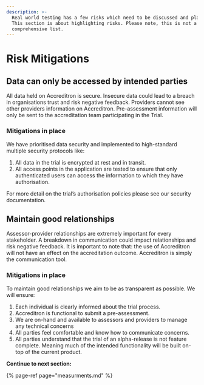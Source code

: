 ```yaml
---
description: >-
  Real world testing has a few risks which need to be discussed and planned for.
  This section is about highlighting risks. Please note, this is not a
  comprehensive list.
---
```


# Risk Mitigations

## Data can only be accessed by intended parties

All data held on Accreditron is secure. Insecure data could lead to a breach in organisations trust and risk negative feedback. Providers cannot see other providers information on Accreditron. Pre-assessment information will only be sent to the accreditation team participating in the Trial.

### Mitigations in place

We have prioritised data security and implemented to high-standard multiple security protocols like:

1. All data in the trial is encrypted at rest and in transit.
2. All access points in the application are tested to ensure that only authenticated users can access the information to which they have authorisation. 

For more detail on the trial’s authorisation policies please see our security documentation. 

## Maintain good relationships

Assessor-provider relationships are extremely important for every stakeholder. A breakdown in communication could impact relationships and risk negative feedback. It is important to note that: the use of Accreditron will not have an effect on the accreditation outcome. Accreditron is simply the communication tool.

### Mitigations in place

To maintain good relationships we aim to be as transparent as possible. We will ensure:

1. Each individual is clearly informed about the trial process.
2. Accreditron is functional to submit a pre-assessment.
3. We are on-hand and available to assessors and providers to manage any technical concerns
4. All parties feel comfortable and know how to communicate concerns.
5. All parties understand that the trial of an alpha-release is not feature complete. Meaning much of the intended functionality will be built on-top of the current product.



**Continue to next section:**

{% page-ref page="measurments.md" %}



